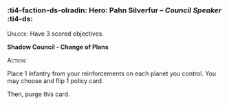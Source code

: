 ### :ti4-faction-ds-olradin: **Hero**: Pahn Silverfur – _Council Speaker_ :ti4-ds:
<span style="font-variant:small-caps;">Unlock</span>: Have 3 scored objectives.

**Shadow Council - Change of Plans**

<span style="font-variant:small-caps;">Action</span>:

Place 1 infantry from your reinforcements on each planet you control. 
You may choose and flip 1 policy card. 

Then, purge this card.
